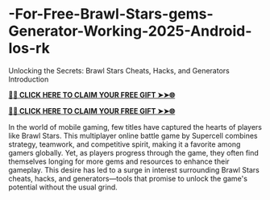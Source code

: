 # -For-Free-Brawl-Stars-gems-Generator-Working-2025-Android-Ios-rk
Unlocking the Secrets: Brawl Stars Cheats, Hacks, and Generators Introduction


**[🌟✨ CLICK HERE TO CLAIM YOUR FREE GIFT ➤➤🌐](https://progiftzone.com/Brawl%20Stars/)**


**[🌟✨ CLICK HERE TO CLAIM YOUR FREE GIFT ➤➤🌐](https://progiftzone.com/Brawl%20Stars/)**

In the world of mobile gaming, few titles have captured the hearts of players like Brawl Stars. This multiplayer online battle game by Supercell combines strategy, teamwork, and competitive spirit, making it a favorite among gamers globally. Yet, as players progress through the game, they often find themselves longing for more gems and resources to enhance their gameplay. This desire has led to a surge in interest surrounding Brawl Stars cheats, hacks, and generators—tools that promise to unlock the game's potential without the usual grind.

